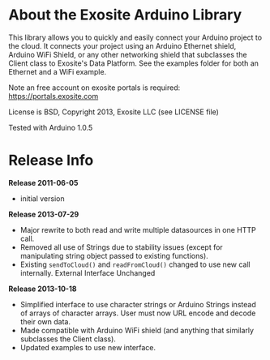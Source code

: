 About the Exosite Arduino Library
=================================
This library allows you to quickly and easily connect your Arduino project to the cloud. It connects your project using an Arduino Ethernet shield, Arduino WiFi Shield, or any other networking shield that subclasses the Client class to Exosite's Data Platform. See the examples folder for both an Ethernet and a WiFi example.

Note an free account on exosite portals is required: https://portals.exosite.com

License is BSD, Copyright 2013, Exosite LLC (see LICENSE file)

Tested with Arduino 1.0.5


Release Info
============
**Release 2011-06-05**
 - initial version

**Release 2013-07-29**
 - Major rewrite to both read and write multiple datasources in one HTTP call.
 - Removed all use of Strings due to stability issues (except for manipulating string object passed to existing functions).
 - Existing `sendToCloud()` and `readFromCloud()` changed to use new call internally. External Interface Unchanged

**Release 2013-10-18**
 - Simplified interface to use character strings or Arduino Strings instead of arrays of character arrays. User must now URL encode and decode their own data.
 - Made compatible with Arduino WiFi shield (and anything that similarly subclasses the Client class).
 - Updated examples to use new interface.